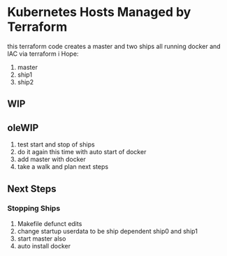 # Kubernetes Hosts Managed by Terraform

this terraform code creates a master and two ships all running docker and IAC via terraform
i Hope:


1.  master
2.  ship1
3.  ship2


## WIP


## oleWIP

1. test start and stop of ships
2. do it again this time with auto start of docker
2. add master with docker 
4. take a walk and plan next steps


## Next Steps

### Stopping Ships

1. Makefile defunct edits
2. change startup userdata to be ship dependent ship0 and ship1
3. start master also
4. auto install docker



